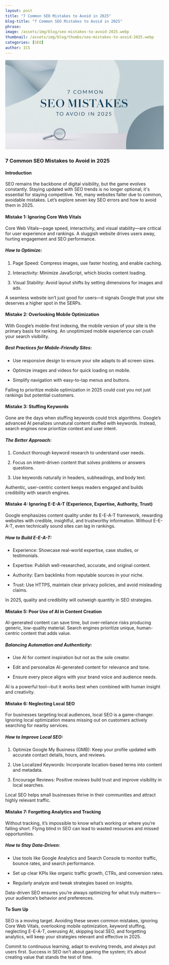 ```yaml
---
layout: post
title: "7 Common SEO Mistakes to Avoid in 2025"
blog-title: "7 Common SEO Mistakes to Avoid in 2025"
phrase:
image: /assets/img/blog/seo-mistakes-to-avoid-2025.webp
thumbnail: /assets/img/blog/thumbs/seo-mistakes-to-avoid-2025.webp
categories: [SEO]
author: ICS
---
```


<img src="/assets/img/blog/seo-mistakes-to-avoid-2025.webp">

### 7 Common SEO Mistakes to Avoid in 2025

#### Introduction

SEO remains the backbone of digital visibility, but the game evolves constantly. Staying updated with SEO trends is no longer optional; it's essential for staying competitive. Yet, many websites falter due to common, avoidable mistakes. Let’s explore seven key SEO errors and how to avoid them in 2025.

#### Mistake 1: Ignoring Core Web Vitals

Core Web Vitals—page speed, interactivity, and visual stability—are critical for user experience and rankings. A sluggish website drives users away, hurting engagement and SEO performance.

##### How to Optimize:

1.  Page Speed: Compress images, use faster hosting, and enable caching.
    
2.  Interactivity: Minimize JavaScript, which blocks content loading.
    
3.  Visual Stability: Avoid layout shifts by setting dimensions for images and ads.
    

A seamless website isn’t just good for users—it signals Google that your site deserves a higher spot in the SERPs.

#### Mistake 2: Overlooking Mobile Optimization

With Google’s mobile-first indexing, the mobile version of your site is the primary basis for ranking. An unoptimized mobile experience can crush your search visibility.

##### Best Practices for Mobile-Friendly Sites:

*   Use responsive design to ensure your site adapts to all screen sizes.
    
*   Optimize images and videos for quick loading on mobile.
    
*   Simplify navigation with easy-to-tap menus and buttons.
    

Failing to prioritize mobile optimization in 2025 could cost you not just rankings but potential customers.

#### Mistake 3: Stuffing Keywords

Gone are the days when stuffing keywords could trick algorithms. Google’s advanced AI penalizes unnatural content stuffed with keywords. Instead, search engines now prioritize context and user intent.

##### The Better Approach:

1.  Conduct thorough keyword research to understand user needs.
    
2.  Focus on intent-driven content that solves problems or answers questions.
    
3.  Use keywords naturally in headers, subheadings, and body text.
    

Authentic, user-centric content keeps readers engaged and builds credibility with search engines.

#### Mistake 4: Ignoring E-E-A-T (Experience, Expertise, Authority, Trust)

Google emphasizes content quality under its E-E-A-T framework, rewarding websites with credible, insightful, and trustworthy information. Without E-E-A-T, even technically sound sites can lag in rankings.

##### How to Build E-E-A-T:

*   Experience: Showcase real-world expertise, case studies, or testimonials.
    
*   Expertise: Publish well-researched, accurate, and original content.
    
*   Authority: Earn backlinks from reputable sources in your niche.
    
*   Trust: Use HTTPS, maintain clear privacy policies, and avoid misleading claims.
    

In 2025, quality and credibility will outweigh quantity in SEO strategies.

#### Mistake 5: Poor Use of AI in Content Creation

AI-generated content can save time, but over-reliance risks producing generic, low-quality material. Search engines prioritize unique, human-centric content that adds value.

##### Balancing Automation and Authenticity:

*   Use AI for content inspiration but not as the sole creator.
    
*   Edit and personalize AI-generated content for relevance and tone.
    
*   Ensure every piece aligns with your brand voice and audience needs.
    

AI is a powerful tool—but it works best when combined with human insight and creativity.

#### Mistake 6: Neglecting Local SEO

For businesses targeting local audiences, local SEO is a game-changer. Ignoring local optimization means missing out on customers actively searching for nearby services.

##### How to Improve Local SEO:

1.  Optimize Google My Business (GMB): Keep your profile updated with accurate contact details, hours, and reviews.
    
2.  Use Localized Keywords: Incorporate location-based terms into content and metadata.
    
3.  Encourage Reviews: Positive reviews build trust and improve visibility in local searches.
    

Local SEO helps small businesses thrive in their communities and attract highly relevant traffic.

#### Mistake 7: Forgetting Analytics and Tracking

Without tracking, it’s impossible to know what’s working or where you’re falling short. Flying blind in SEO can lead to wasted resources and missed opportunities.

##### How to Stay Data-Driven:

*   Use tools like Google Analytics and Search Console to monitor traffic, bounce rates, and search performance.
    
*   Set up clear KPIs like organic traffic growth, CTRs, and conversion rates.
    
*   Regularly analyze and tweak strategies based on insights.
    

Data-driven SEO ensures you’re always optimizing for what truly matters—your audience’s behavior and preferences.

#### To Sum Up

SEO is a moving target. Avoiding these seven common mistakes, ignoring Core Web Vitals, overlooking mobile optimization, keyword stuffing, neglecting E-E-A-T, overusing AI, skipping local SEO, and forgetting analytics, will keep your strategies relevant and effective in 2025.

Commit to continuous learning, adapt to evolving trends, and always put users first. Success in SEO isn’t about gaming the system; it’s about creating value that stands the test of time.